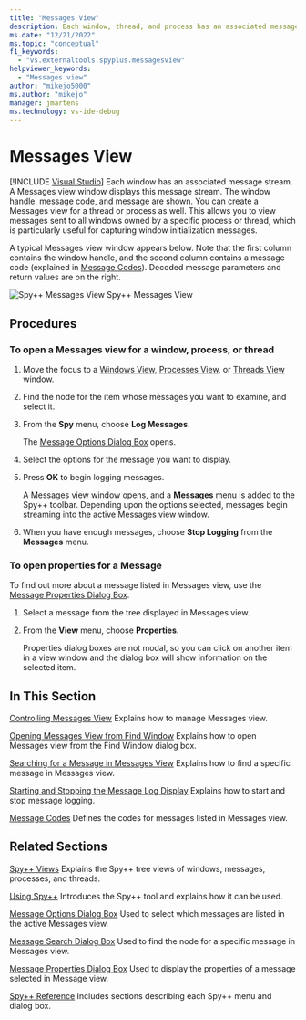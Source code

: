 ```yaml
---
title: "Messages View"
description: Each window, thread, and process has an associated message stream that can be viewed in a Messages View window. Learn how to open and control a Messages View.
ms.date: "12/21/2022"
ms.topic: "conceptual"
f1_keywords:
  - "vs.externaltools.spyplus.messagesview"
helpviewer_keywords:
  - "Messages view"
author: "mikejo5000"
ms.author: "mikejo"
manager: jmartens
ms.technology: vs-ide-debug
---
```

# Messages View

 [!INCLUDE [Visual Studio](~/includes/applies-to-version/vs-windows-only.md)]
Each window has an associated message stream. A Messages view window displays this message stream. The window handle, message code, and message are shown. You can create a Messages view for a thread or process as well. This allows you to view messages sent to all windows owned by a specific process or thread, which is particularly useful for capturing window initialization messages.

 A typical Messages view window appears below. Note that the first column contains the window handle, and the second column contains a message code (explained in [Message Codes](../debugger/message-codes.md)). Decoded message parameters and return values are on the right.

 ![Spy&#43;&#43; Messages View](../debugger/media/spy--_messagesview.png "Spy++_MessagesView")
Spy++ Messages View

## Procedures

### To open a Messages view for a window, process, or thread

1. Move the focus to a [Windows View](../debugger/windows-view.md), [Processes View](../debugger/processes-view.md), or [Threads View](../debugger/threads-view.md) window.

2. Find the node for the item whose messages you want to examine, and select it.

3. From the **Spy** menu, choose **Log Messages**.

     The [Message Options Dialog Box](../debugger/message-options-dialog-box.md) opens.

4. Select the options for the message you want to display.

5. Press **OK** to begin logging messages.

     A Messages view window opens, and a **Messages** menu is added to the Spy++ toolbar. Depending upon the options selected, messages begin streaming into the active Messages view window.

6. When you have enough messages, choose **Stop Logging** from the **Messages** menu.

### To open properties for a Message

To find out more about a message listed in Messages view, use the [Message Properties Dialog Box](../debugger/message-properties-dialog-box.md).

1. Select a message from the tree displayed in Messages view.

2. From the **View** menu, choose **Properties**.

   Properties dialog boxes are not modal, so you can click on another item in a view window and the dialog box will show information on the selected item.

## In This Section

 [Controlling Messages View](../debugger/how-to-control-messages-view.md)
 Explains how to manage Messages view.

 [Opening Messages View from Find Window](../debugger/how-to-open-messages-view-from-find-window.md)
 Explains how to open Messages view from the Find Window dialog box.

 [Searching for a Message in Messages View](../debugger/how-to-search-for-a-message-in-messages-view.md)
 Explains how to find a specific message in Messages view.

 [Starting and Stopping the Message Log Display](../debugger/how-to-start-and-stop-the-message-log-display.md)
 Explains how to start and stop message logging.

 [Message Codes](../debugger/message-codes.md)
 Defines the codes for messages listed in Messages view.

## Related Sections

 [Spy++ Views](../debugger/spy-increment-views.md)
 Explains the Spy++ tree views of windows, messages, processes, and threads.

 [Using Spy++](../debugger/using-spy-increment.md)
 Introduces the Spy++ tool and explains how it can be used.

 [Message Options Dialog Box](../debugger/message-options-dialog-box.md)
 Used to select which messages are listed in the active Messages view.

 [Message Search Dialog Box](../debugger/message-search-dialog-box.md)
 Used to find the node for a specific message in Messages view.

 [Message Properties Dialog Box](../debugger/message-properties-dialog-box.md)
 Used to display the properties of a message selected in Message view.

 [Spy++ Reference](../debugger/spy-increment-reference.md)
 Includes sections describing each Spy++ menu and dialog box.